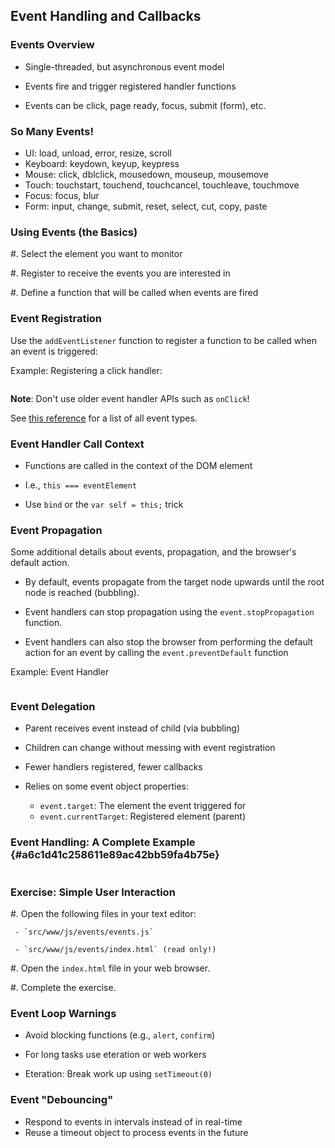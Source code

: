 ## Event Handling and Callbacks

### Events Overview

  - Single-threaded, but asynchronous event model

  - Events fire and trigger registered handler functions

  - Events can be click, page ready, focus, submit (form), etc.

### So Many Events!

  - UI: load, unload, error, resize, scroll
  - Keyboard: keydown, keyup, keypress
  - Mouse: click, dblclick, mousedown, mouseup, mousemove
  - Touch: touchstart, touchend, touchcancel, touchleave, touchmove
  - Focus: focus, blur
  - Form: input, change, submit, reset, select, cut, copy, paste

### Using Events (the Basics)

  #. Select the element you want to monitor

  #. Register to receive the events you are interested in

  #. Define a function that will be called when events are fired

### Event Registration

Use the `addEventListener` function to register a function to be
called when an event is triggered:

Example: Registering a click handler:

~~~ {.javascript insert="../../../src/examples/js/eventex.js"}
~~~

**Note**: Don't use older event handler APIs such as `onClick`!

<div class="notes">

See [this reference][event-types] for a list of all event types.

[event-types]: https://developer.mozilla.org/en-US/docs/Web/Events

</div>

### Event Handler Call Context

  - Functions are called in the context of the DOM element

  - I.e., `this === eventElement`

  - Use `bind` or the `var self = this;` trick

### Event Propagation

<div class="notes">

Some additional details about events, propagation, and the browser's
default action.

</div>

  * By default, events propagate from the target node upwards until
    the root node is reached (bubbling).

  * Event handlers can stop propagation using the
    `event.stopPropagation` function.

  * Event handlers can also stop the browser from performing the
    default action for an event by calling the `event.preventDefault`
    function

Example: Event Handler

~~~ {.javascript insert="../../../src/examples/js/eventstop.js" token="example"}
~~~

### Event Delegation

  - Parent receives event instead of child (via bubbling)

  - Children can change without messing with event registration

  - Fewer handlers registered, fewer callbacks

  - Relies on some event object properties:
    -   `event.target`: The element the event triggered for
    -   `event.currentTarget`: Registered element (parent)

### Event Handling: A Complete Example {#a6c1d41c258611e89ac42bb59fa4b75e}

~~~ {.javascript insert="../../../src/examples/js/events.js"}
~~~

### Exercise: Simple User Interaction

  #. Open the following files in your text editor:

     - `src/www/js/events/events.js`

     - `src/www/js/events/index.html` (read only!)

  #. Open the `index.html` file in your web browser.

  #. Complete the exercise.

### Event Loop Warnings

  - Avoid blocking functions (e.g., `alert`, `confirm`)

  - For long tasks use eteration or web workers

  - Eteration: Break work up using `setTimeout(0)`

### Event "Debouncing"

  - Respond to events in intervals instead of in real-time
  - Reuse a timeout object to process events in the future

~~~ {.javascript insert="../../../src/examples/js/debounce.js" token="debounce"}
~~~
